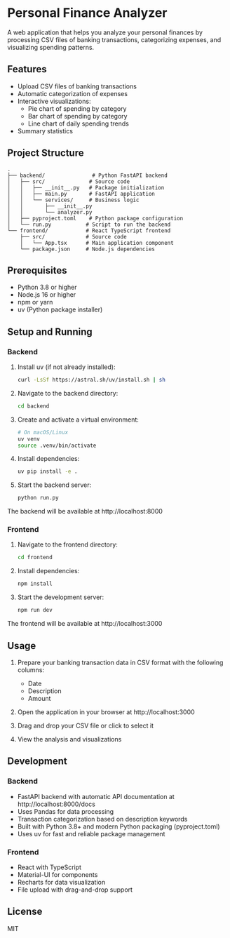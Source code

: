 # Personal Finance Analyzer

A web application that helps you analyze your personal finances by processing CSV files of banking transactions, categorizing expenses, and visualizing spending patterns.

## Features

- Upload CSV files of banking transactions
- Automatic categorization of expenses
- Interactive visualizations:
  - Pie chart of spending by category
  - Bar chart of spending by category
  - Line chart of daily spending trends
- Summary statistics

## Project Structure

```
.
├── backend/               # Python FastAPI backend
│   ├── src/              # Source code
│   │   ├── __init__.py   # Package initialization
│   │   ├── main.py       # FastAPI application
│   │   └── services/     # Business logic
│   │       ├── __init__.py
│   │       └── analyzer.py
│   ├── pyproject.toml    # Python package configuration
│   └── run.py           # Script to run the backend
└── frontend/            # React TypeScript frontend
    ├── src/             # Source code
    │   └── App.tsx      # Main application component
    └── package.json     # Node.js dependencies
```

## Prerequisites

- Python 3.8 or higher
- Node.js 16 or higher
- npm or yarn
- uv (Python package installer)

## Setup and Running

### Backend

1. Install uv (if not already installed):
   ```bash
   curl -LsSf https://astral.sh/uv/install.sh | sh
   ```

2. Navigate to the backend directory:
   ```bash
   cd backend
   ```

3. Create and activate a virtual environment:
   ```bash
   # On macOS/Linux
   uv venv
   source .venv/bin/activate
   ```

4. Install dependencies:
   ```bash
   uv pip install -e .
   ```

5. Start the backend server:
   ```bash
   python run.py
   ```

The backend will be available at http://localhost:8000

### Frontend

1. Navigate to the frontend directory:
   ```bash
   cd frontend
   ```

2. Install dependencies:
   ```bash
   npm install
   ```

3. Start the development server:
   ```bash
   npm run dev
   ```

The frontend will be available at http://localhost:3000

## Usage

1. Prepare your banking transaction data in CSV format with the following columns:
   - Date
   - Description
   - Amount

2. Open the application in your browser at http://localhost:3000
3. Drag and drop your CSV file or click to select it
4. View the analysis and visualizations

## Development

### Backend

- FastAPI backend with automatic API documentation at http://localhost:8000/docs
- Uses Pandas for data processing
- Transaction categorization based on description keywords
- Built with Python 3.8+ and modern Python packaging (pyproject.toml)
- Uses uv for fast and reliable package management

### Frontend

- React with TypeScript
- Material-UI for components
- Recharts for data visualization
- File upload with drag-and-drop support

## License

MIT
